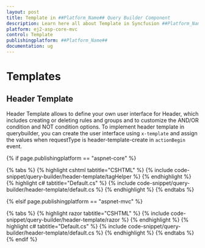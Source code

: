 ```yaml
---
layout: post
title: Template in ##Platform_Name## Query Builder Component
description: Learn here all about Template in Syncfusion ##Platform_Name## Query Builder component and more.
platform: ej2-asp-core-mvc
control: Template
publishingplatform: ##Platform_Name##
documentation: ug
---
```



# Templates

## Header Template

Header Template allows to define your own user interface for Header, which includes creating or deleting rules and groups and to customize the AND/OR condition and NOT condition options. To implement header template in querybuilder, you can create the user interface using `x-template` and assign the values when requestType is header-template-create in  `actionBegin` event.

{% if page.publishingplatform == "aspnet-core" %}

{% tabs %}
{% highlight cshtml tabtitle="CSHTML" %}
{% include code-snippet/query-builder/header-template/tagHelper %}
{% endhighlight %}
{% highlight c# tabtitle="Default.cs" %}
{% include code-snippet/query-builder/header-template/default.cs %}
{% endhighlight %}
{% endtabs %}

{% elsif page.publishingplatform == "aspnet-mvc" %}

{% tabs %}
{% highlight razor tabtitle="CSHTML" %}
{% include code-snippet/query-builder/header-template/razor %}
{% endhighlight %}
{% highlight c# tabtitle="Default.cs" %}
{% include code-snippet/query-builder/header-template/default.cs %}
{% endhighlight %}
{% endtabs %}
{% endif %}

